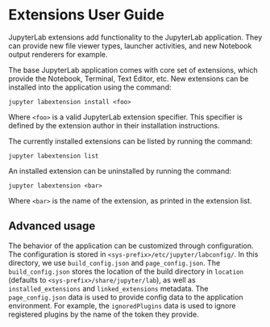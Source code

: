 # Extensions User Guide

JupyterLab extensions add functionality to the JupyterLab application.
They can provide new file viewer types, launcher activities, and new Notebook
output renderers for example.

The base JupyterLab application comes with core set of extensions, which 
provide the Notebook, Terminal, Text Editor, etc.  New extensions can be 
installed into the application using the command:

```
jupyter labextension install <foo>
```

Where `<foo>` is a valid JupyterLab extension specifier.  This specifier
is defined by the extension author in their installation instructions.

The currently installed extensions can be listed by running the command:

```
jupyter labextension list
```

An installed extension can be uninstalled by running the command:

```
jupyter labextension <bar>
```

Where `<bar>` is the name of the extension, as printed in the extension
list.


## Advanced usage
The behavior of the application can be customized through configuration.
The configuration is stored in `<sys-prefix>/etc/jupyter/labconfig/`.
In this directory, we use `build_config.json` and `page_config.json`.
The `build_config.json` stores the location of the build directory in
`location` (defaults to `<sys-prefix>/share/jupyter/lab`), as well
as `installed_extensions` and `linked_extensions` metadata.
The `page_config.json` data is used to provide config data to the application
environment.  For example, the `ignoredPlugins` data is used to ignore registered plugins by the name of the token they provide.
